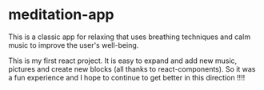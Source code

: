 # meditation-app

This is a classic app for relaxing that uses breathing techniques and calm music to improve the user's well-being. 

This is my first react project. It is easy to expand and add new music, pictures and create new blocks (all thanks to react-components). So it was a fun experience and I hope to continue to get better in this direction !!!!
